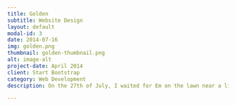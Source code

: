 ```yaml
---
title: Golden
subtitle: Website Design
layout: default
modal-id: 3
date: 2014-07-16
img: golden.png
thumbnail: golden-thumbnail.png
alt: image-alt
project-date: April 2014
client: Start Bootstrap
category: Web Development
description: On the 27th of July, I waited for Em on the lawn near a little castle. It was very romantic, but she showed up 15 minutes late (for a good reason apparently, as she really needed that coffee).

---
```

